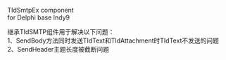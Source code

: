  TIdSmtpEx component                                                       
 for Delphi base Indy9                                                     
                                                                           
 继承TIdSMTP组件用于解决以下问题：                                         
   1、SendBody方法同时发送TIdText和TIdAttachment时TIdText不发送的问题     
   2、SendHeader主题长度被截断问题                                         
